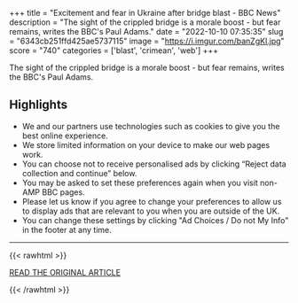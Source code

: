 +++
title = "Excitement and fear in Ukraine after bridge blast - BBC News"
description = "The sight of the crippled bridge is a morale boost - but fear remains, writes the BBC's Paul Adams."
date = "2022-10-10 07:35:35"
slug = "6343cb251ffd425ae5737115"
image = "https://i.imgur.com/banZgKl.jpg"
score = "740"
categories = ['blast', 'crimean', 'web']
+++

The sight of the crippled bridge is a morale boost - but fear remains, writes the BBC's Paul Adams.

## Highlights

- We and our partners use technologies such as cookies to give you the best online experience.
- We store limited information on your device to make our web pages work.
- You can choose not to receive personalised ads by clicking “Reject data collection and continue” below.
- You may be asked to set these preferences again when you visit non-AMP BBC pages.
- Please let us know if you agree to change your preferences to allow us to display ads that are relevant to you when you are outside of the UK.
- You can change these settings by clicking "Ad Choices / Do not My Info" in the footer at any time.

---

{{< rawhtml >}}
  <p class="article-category">
    <a target="_blank" href="https://www.bbc.com/news/world-europe-63183409.amp">READ THE ORIGINAL ARTICLE</a>
  </p>
{{< /rawhtml >}}
